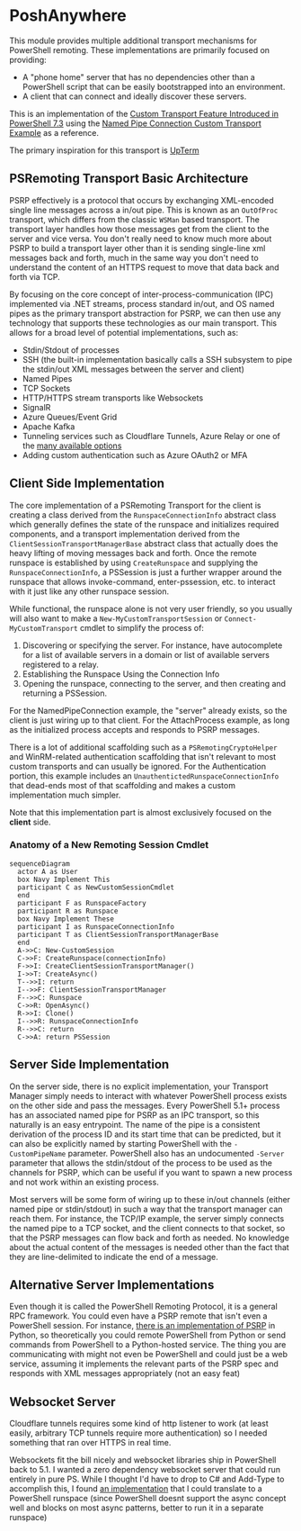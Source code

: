 # PoshAnywhere

This module provides multiple additional transport mechanisms for PowerShell remoting. These implementations are primarily focused on providing:

- A "phone home" server that has no dependencies other than a PowerShell script that can be easily bootstrapped into an environment.
- A client that can connect and ideally discover these servers.

This is an implementation of the [Custom Transport Feature Introduced in PowerShell 7.3](https://github.com/PowerShell/PowerShell/pull/17011) using the [Named Pipe Connection Custom Transport Example](https://github.com/PaulHigin/NamedPipeConnection) as a reference.

The primary inspiration for this transport is [UpTerm](https://upterm.dev/)

## PSRemoting Transport Basic Architecture

PSRP effectively is a protocol that occurs by exchanging XML-encoded single line messages across a in/out pipe. This is known as an `OutOfProc` transport, which differs from the classic `WSMan` based transport. The transport layer handles how those messages get from the client to the server and vice versa. You don't really need to know much more about PSRP to build a transport layer other than it is sending single-line xml messages back and forth, much in the same way you don't need to understand the content of an HTTPS request to move that data back and forth via TCP.

By focusing on the core concept of inter-process-communication (IPC) implemented via .NET streams, process standard in/out, and OS named pipes as the primary transport abstraction for PSRP, we can then use any technology that supports these technologies as our main transport. This allows for a broad level of potential implementations, such as:

- Stdin/Stdout of processes
- SSH (the built-in implementation basically calls a SSH subsystem to pipe the stdin/out XML messages between the server and client)
- Named Pipes
- TCP Sockets
- HTTP/HTTPS stream transports like Websockets
- SignalR
- Azure Queues/Event Grid
- Apache Kafka
- Tunneling services such as Cloudflare Tunnels, Azure Relay or one of the [many available options](https://github.com/anderspitman/awesome-tunneling)
- Adding custom authentication such as Azure OAuth2 or MFA

## Client Side Implementation

The core implementation of a PSRemoting Transport for the client is creating a class derived from the `RunspaceConnectionInfo` abstract class which generally defines the state of the runspace and initializes required components, and a transport implementation derived from the `ClientSessionTransportManagerBase` abstract class that actually does the heavy lifting of moving messages back and forth. Once the remote runspace is established by using `CreateRunspace` and supplying the `RunspaceConnectionInfo`, a PSSession is just a further wrapper around the runspace that allows invoke-command, enter-pssession, etc. to interact with it just like any other runspace session.

While functional, the runspace alone is not very user friendly, so you usually will also want to make a `New-MyCustomTransportSession` or `Connect-MyCustomTransport` cmdlet to simplify the process of:

1. Discovering or specifying the server. For instance, have autocomplete for a list of available servers in a domain or list of available servers registered to a relay.
1. Establishing the Runspace Using the Connection Info
1. Opening the runspace, connecting to the server, and then creating and returning a PSSession.

For the NamedPipeConnection example, the "server" already exists, so the client is just wiring up to that client. For the AttachProcess example, as long as the initialized process accepts and responds to PSRP messages.

There is a lot of additional scaffolding such as a `PSRemotingCryptoHelper` and WinRM-related authentication scaffolding that isn't relevant to most custom transports and can usually be ignored. For the Authentication portion, this example includes an `UnauthentictedRunspaceConnectionInfo` that dead-ends most of that scaffolding and makes a custom implementation much simpler.

Note that this implementation part is almost exclusively focused on the **client** side.

### Anatomy of a New Remoting Session Cmdlet

```mermaid
sequenceDiagram
  actor A as User
  box Navy Implement This
  participant C as NewCustomSessionCmdlet
  end
  participant F as RunspaceFactory
  participant R as Runspace
  box Navy Implement These
  participant I as RunspaceConnectionInfo
  participant T as ClientSessionTransportManagerBase
  end
  A->>C: New-CustomSession
  C->>F: CreateRunspace(connectionInfo)
  F->>I: CreateClientSessionTransportManager()
  I->>T: CreateAsync()
  T-->>I: return
  I-->>F: ClientSessionTransportManager
  F-->>C: Runspace
  C->>R: OpenAsync()
  R->>I: Clone()
  I-->>R: RunspaceConnectionInfo
  R-->>C: return
  C->>A: return PSSession
```

## Server Side Implementation

On the server side, there is no explicit implementation, your Transport Manager simply needs to interact with whatever PowerShell process exists on the other side and pass the messages. Every PowerShell 5.1+ process has an associated named pipe for PSRP as an IPC transport, so this naturally is an easy entrypoint. The name of the pipe is a consistent derivation of the process ID and its start time that can be predicted, but it can also be explicitly named by starting PowerShell with the `-CustomPipeName` parameter. PowerShell also has an undocumented `-Server` parameter that allows the stdin/stdout of the process to be used as the channels for PSRP, which can be useful if you want to spawn a new process and not work within an existing process.

Most servers will be some form of wiring up to these in/out channels (either named pipe or stdin/stdout) in such a way that the transport manager can reach them. For instance, the TCP/IP example, the server simply connects the named pipe to a TCP socket, and the client connects to that socket, so that the PSRP messages can flow back and forth as needed. No knowledge about the actual content of the messages is needed other than the fact that they are line-delimited to indicate the end of a message.

## Alternative Server Implementations

Even though it is called the PowerShell Remoting Protocol, it is a general RPC framework. You could even have a PSRP remote that isn't even a PowerShell session. For instance, [there is an implementation of PSRP](https://psrpcore.readthedocs.io/en/latest/) in Python, so theoretically you could remote PowerShell from Python or send commands from PowerShell to a Python-hosted service. The thing you are communicating with might not even be PowerShell and could just be a web service, assuming it implements the relevant parts of the PSRP spec and responds with XML messages appropriately (not an easy feat)

## Websocket Server

Cloudflare tunnels requires some kind of http listener to work (at least easily, arbitrary TCP tunnels require more authentication) so I needed something that ran over HTTPS in real time.

Websockets fit the bill nicely and websocket libraries ship in PowerShell back to 5.1. I wanted a zero dependency websocket server that could run entirely in pure PS. While I thought I'd have to drop to C# and Add-Type to accomplish this, I found [an implementation](https://www.c-sharpcorner.com/UploadFile/bhushanbhure/websocket-server-using-httplistener-and-client-with-client/) that I could translate to a PowerShell runspace (since PowerShell doesnt support the async concept well and blocks on most async patterns, better to run it in a separate runspace)